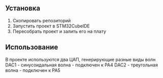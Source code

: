 ## Установка
1. Скопировать репозиторий
2. Запустить проект в STM32CubeIDE
3. Пересобрать проект и залить его на плату

## Использование
В проекте используются два ЦАП, генерирующие разные виды волн
DAC1 - синусоидальная волна - подключен к PA4
DAC2 - треугольная волна    - подключен к PA5
 
